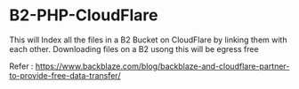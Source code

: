 # B2-PHP-CloudFlare
This will Index all the files in a B2 Bucket on CloudFlare by linking them with each other.
Downloading files on a B2 usong this will be egress free

Refer : https://www.backblaze.com/blog/backblaze-and-cloudflare-partner-to-provide-free-data-transfer/
